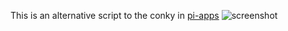 
This is an alternative script to the conky in [pi-apps](https://github.com/Botspot/pi-apps)
![screenshot](https://i.imgur.com/gLdUnBf.png)
